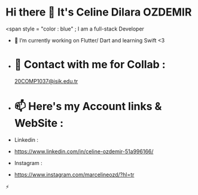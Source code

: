 # Hi there 👋 It's Celine Dilara OZDEMIR

 
<span  style = "color : blue" ; I am a full-stack Developer </span>

- 🔭 I’m currently working on Flutter/ Dart and learning Swift <3

- # 💬 Contact with me for Collab : 
  20COMP1037@isik.edu.tr

- # 📫 Here's my Account links & WebSite : 
-  Linkedin : 
-   https://www.linkedin.com/in/celine-ozdemir-51a996166/
 
-  Instagram :
-    https://www.instagram.com/marcelineozd/?hl=tr
   
   ⚡ 
